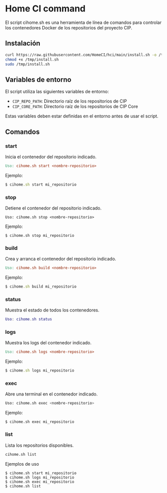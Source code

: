 # Home CI command

El script cihome.sh es una herramienta de línea de comandos para controlar los contenedores Docker de los repositorios del proyecto CIP.

## Instalación

```bash
curl https://raw.githubusercontent.com/HomeCI/hci/main/install.sh -o /tmp/install.sh
chmod +x /tmp/install.sh
sudo /tmp/install.sh
```
## Variables de entorno

El script utiliza las siguientes variables de entorno:

* `CIP_REPO_PATH`: Directorio raíz de los repositorios de CIP
* `CIP_CORE_PATH`: Directorio raíz de los repositorios de CIP Core

Estas variables deben estar definidas en el entorno antes de usar el script.

## Comandos

### start
Inicia el contenedor del repositorio indicado.

```makefile
Uso: cihome.sh start <nombre-repositorio>
```

Ejemplo:

```ruby
$ cihome.sh start mi_repositorio
```

### stop

Detiene el contenedor del repositorio indicado.

```vbnet
Uso: cihome.sh stop <nombre-repositorio>
```

Ejemplo:

```arduino
$ cihome.sh stop mi_repositorio
```

### build
Crea y arranca el contenedor del repositorio indicado.

```makefile
Uso: cihome.sh build <nombre-repositorio>
```

Ejemplo:

```ruby
$ cihome.sh build mi_repositorio
```

### status
Muestra el estado de todos los contenedores.

```lua
Uso: cihome.sh status
```

### logs
Muestra los logs del contenedor indicado.

```makefile
Uso: cihome.sh logs <nombre-repositorio>
```

Ejemplo:

```ruby
$ cihome.sh logs mi_repositorio
```

### exec
Abre una terminal en el contenedor indicado.

```bash
Uso: cihome.sh exec <nombre-repositorio>
```

Ejemplo:

```shell
$ cihome.sh exec mi_repositorio
``` 

### list
Lista los repositorios disponibles.

```makefile
cihome.sh list
``` 

Ejemplos de uso

```shell
$ cihome.sh start mi_repositorio
$ cihome.sh logs mi_repositorio
$ cihome.sh exec mi_repositorio
$ cihome.sh list
```

